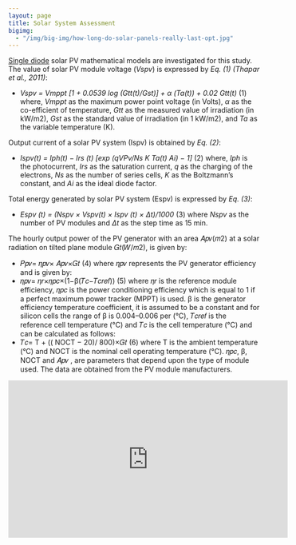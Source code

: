 ```yaml
---
layout: page
title: Solar System Assessment
bigimg:
  - "/img/big-img/how-long-do-solar-panels-really-last-opt.jpg"
---
```


[Single diode](https://www.researchgate.net/figure/The-single-diode-model-of-a-practical-photovoltaic-device_fig1_278829680) solar PV mathematical models are investigated for this study. The value of solar PV module voltage (*Vspv*) is expressed by *Eq. (1) (Thapar et al., 2011)*:
- *Vspv = Vmppt [1 + 0.0539 log (Gtt(t)/Gst)] + α (Ta(t)) + 0.02 Gtt(t)*    (1)
where, *Vmppt* as the maximum power point voltage (in Volts),
*α* as the co-efficient of temperature,
*Gtt* as the measured value of irradiation (in kW/m2),
*Gst* as the standard value of irradiation (in 1 kW/m2), and
*Ta* as the variable temperature (K).

Output current of a solar PV system (Ispv) is obtained by *Eq. (2)*:
- *Ispv(t) = Iph(t) − Irs (t) [exp (qVPv/Ns K Ta(t) Ai) − 1]*    (2)
where, *Iph* is the photocurrent, *Irs* as the saturation current, *q* as the charging of the electrons, *Ns* as the number of series cells, *K* as the Boltzmann’s constant, and *Ai* as the ideal diode factor.

Total energy generated by solar PV system (Espv) is expressed by *Eq. (3)*:
- *Espv (t) = (Nspv × Vspv(t) × Ispv (t) × Δt)/1000*    (3)
where *Nspv* as the number of PV modules and *Δt* as the step time as 15 min.

The hourly output power of the PV generator with an area 𝐴𝑝𝑣(𝑚2) at a solar radiation on tilted plane module 𝐺𝑡(𝑊/𝑚2), is given by:
- 𝑃𝑝𝑣= 𝜂𝑝𝑣× 𝐴𝑝𝑣×𝐺𝑡 (4)
where 𝜂𝑝𝑣 represents the PV generator efficiency and is given by:
- 𝜂𝑝𝑣= 𝜂𝑟×𝜂𝑝𝑐×(1−β(𝑇𝑐−𝑇𝑐𝑟𝑒𝑓)) (5)
where 𝜂𝑟 is the reference module efficiency, 𝜂𝑝𝑐 is the power conditioning efficiency which is equal to 1 if a perfect maximum power tracker (MPPT) is used. β is the generator efficiency temperature coefficient, it is assumed to be a constant and for silicon cells the range of β is 0.004–0.006 per (°C), 𝑇𝑐𝑟𝑒𝑓 is the reference cell temperature (°C) and 𝑇𝑐 is the cell temperature (°C) and can be calculated as follows:
- 𝑇𝑐= T + (( NOCT − 20)/ 800)×𝐺𝑡 (6)
where T is the ambient temperature (°C) and NOCT is the nominal cell operating temperature (°C). 𝜂𝑝𝑐, β, NOCT and 𝐴𝑝𝑣 , are parameters that depend upon the type of module used. The data are obtained from the PV module manufacturers.
<iframe width="560" height="315" src="https://www.youtube.com/embed/xKxrkht7CpY?si=4I5iS8dkyoJ5zlc8" title="YouTube video player" frameborder="0" allow="accelerometer; autoplay; clipboard-write; encrypted-media; gyroscope; picture-in-picture; web-share" allowfullscreen></iframe>
